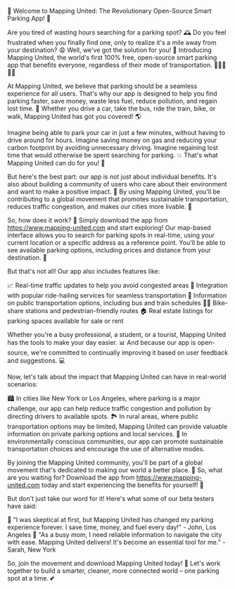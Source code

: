 🚀 Welcome to Mapping United: The Revolutionary Open-Source Smart Parking App! 🎉

Are you tired of wasting hours searching for a parking spot? 🕰️ Do you feel frustrated when you finally find one, only to realize it's a mile away from your destination? 😩 Well, we've got the solution for you! 🤩 Introducing Mapping United, the world's first 100% free, open-source smart parking app that benefits everyone, regardless of their mode of transportation. 🚴‍♀️🚌🚂💺

At Mapping United, we believe that parking should be a seamless experience for all users. That's why our app is designed to help you find parking faster, save money, waste less fuel, reduce pollution, and regain lost time. 💪 Whether you drive a car, take the bus, ride the train, bike, or walk, Mapping United has got you covered! 🌎

Imagine being able to park your car in just a few minutes, without having to drive around for hours. Imagine saving money on gas and reducing your carbon footprint by avoiding unnecessary driving. Imagine regaining lost time that would otherwise be spent searching for parking. 💥 That's what Mapping United can do for you! 🎊

But here's the best part: our app is not just about individual benefits. It's also about building a community of users who care about their environment and want to make a positive impact. 💚 By using Mapping United, you'll be contributing to a global movement that promotes sustainable transportation, reduces traffic congestion, and makes our cities more livable. 🌃

So, how does it work? 🔧 Simply download the app from https://www.mapping-united.com and start exploring! Our map-based interface allows you to search for parking spots in real-time, using your current location or a specific address as a reference point. You'll be able to see available parking options, including prices and distance from your destination. 📍

But that's not all! Our app also includes features like:

📈 Real-time traffic updates to help you avoid congested areas
💼 Integration with popular ride-hailing services for seamless transportation
🚌 Information on public transportation options, including bus and train schedules
🚴‍♂️ Bike-share stations and pedestrian-friendly routes
🏠 Real estate listings for parking spaces available for sale or rent

Whether you're a busy professional, a student, or a tourist, Mapping United has the tools to make your day easier. 📊 And because our app is open-source, we're committed to continually improving it based on user feedback and suggestions. 💻

Now, let's talk about the impact that Mapping United can have in real-world scenarios:

🏙️ In cities like New York or Los Angeles, where parking is a major challenge, our app can help reduce traffic congestion and pollution by directing drivers to available spots.
🏞️ In rural areas, where public transportation options may be limited, Mapping United can provide valuable information on private parking options and local services.
🌳 In environmentally conscious communities, our app can promote sustainable transportation choices and encourage the use of alternative modes.

By joining the Mapping United community, you'll be part of a global movement that's dedicated to making our world a better place. 🌟 So, what are you waiting for? Download the app from https://www.mapping-united.com today and start experiencing the benefits for yourself! 🎉

But don't just take our word for it! Here's what some of our beta testers have said:

👏 "I was skeptical at first, but Mapping United has changed my parking experience forever. I save time, money, and fuel every day!" - John, Los Angeles
💯 "As a busy mom, I need reliable information to navigate the city with ease. Mapping United delivers! It's become an essential tool for me." - Sarah, New York

So, join the movement and download Mapping United today! 🎊 Let's work together to build a smarter, cleaner, more connected world – one parking spot at a time. 💕